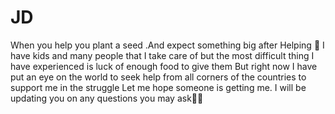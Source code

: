 # JD
When you  help you plant a seed .And expect something big after Helping 🤭
I have kids and many people that I take care of but the most difficult thing I have experienced is luck of enough food to give them
But right now I have put an eye on the world to seek help from all corners of the countries to support me in the struggle
Let me hope someone is getting me.
I will be updating you on any questions you may ask🤜🤛
